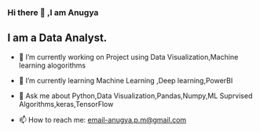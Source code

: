 ### Hi there 👋 ,I am Anugya

## I am a Data Analyst.

<!--
**AnugyaMaurya/AnugyaMaurya** is a ✨ _special_ ✨ repository because its `README.md` (this file) appears on your GitHub profile.
-->


- 🔭 I’m currently working on Project using Data Visualization,Machine learning alogorithms
- 🌱 I’m currently learning Machine Learning ,Deep learning,PowerBI

- 💬 Ask me about Python,Data Visualization,Pandas,Numpy,ML Suprvised Algorithms,keras,TensorFlow
- 📫 How to reach me: email-anugya.p.m@gmail.com 
 <!-- - 😄 Pronouns: ...
- ⚡ Fun fact: ...
- 👯 I’m looking to collaborate on ...
- 🤔 I’m looking for help with ...
-->
